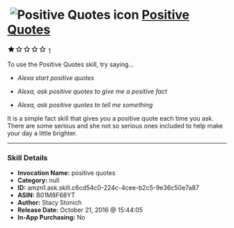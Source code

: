 # &nbsp;<img src="skill_icon" alt="Positive Quotes icon" width="36"> [Positive Quotes](http://alexa.amazon.com/#skills/amzn1.ask.skill.c6cd54c0-224c-4cee-b2c5-9e36c50e7a87)
![1 stars](../../images/ic_star_black_18dp_1x.png)![1 stars](../../images/ic_star_border_black_18dp_1x.png)![1 stars](../../images/ic_star_border_black_18dp_1x.png)![1 stars](../../images/ic_star_border_black_18dp_1x.png)![1 stars](../../images/ic_star_border_black_18dp_1x.png) 1

To use the Positive Quotes skill, try saying...

* *Alexa start positive quotes*

* *Alexa, ask positive quotes to give me a positive fact*

* *Alexa, ask positive quotes to tell me something*

It is a simple fact skill that gives you a positive quote each time you ask.  There are some serious and she not so serious ones included to help make your day a little brighter.

***

### Skill Details

* **Invocation Name:** positive quotes
* **Category:** null
* **ID:** amzn1.ask.skill.c6cd54c0-224c-4cee-b2c5-9e36c50e7a87
* **ASIN:** B01M8F68YT
* **Author:** Stacy Stonich
* **Release Date:** October 21, 2016 @ 15:44:05
* **In-App Purchasing:** No
